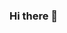 ### Hi there 👋

<!--
**dogan-ay/dogan-ay** is a ✨ _special_ ✨ repository because its `README.md` (this file) appears on your GitHub profile.
<h1 align="center">Hi 👋, I'm Doğan Ay.</h1>

<p align="left"> <a href="https://twitter.com/hereticdev" target="blank"><img src="https://img.shields.io/twitter/follow/hereticdev?logo=twitter&style=for-the-badge" alt="hereticdev" /></a> </p>

- 🌱 I’m currently learning **JavaScript,React, Next.js, CSS.**

- 👨‍💻 All of my projects are available at [doganay.dev/projects](doganay.dev/projects)

- ✍️ I regularly write articles on [doganay.dev/blog](doganay.dev/blog)

- 📫 How to reach me **balrog418@gmail.com**

- 📄 Know about my experiences [linkedin.com/in/dogandev](linkedin.com/in/dogandev)

<h3 align="left">Connect with me:</h3>
<p align="left">
<a href="https://twitter.com/hereticdev" target="blank"><img align="center" src="https://raw.githubusercontent.com/rahuldkjain/github-profile-readme-generator/master/src/images/icons/Social/twitter.svg" alt="hereticdev" height="30" width="40" /></a>
<a href="https://linkedin.com/in/dogandev" target="blank"><img align="center" src="https://raw.githubusercontent.com/rahuldkjain/github-profile-readme-generator/master/src/images/icons/Social/linked-in-alt.svg" alt="dogandev" height="30" width="40" /></a>
<a href="https://www.hackerrank.com/balrog418" target="blank"><img align="center" src="https://raw.githubusercontent.com/rahuldkjain/github-profile-readme-generator/master/src/images/icons/Social/hackerrank.svg" alt="balrog418" height="30" width="40" /></a>
</p>

<h3 align="left">Languages and Tools:</h3>
<p align="left"> <a href="https://www.w3schools.com/css/" target="_blank" rel="noreferrer"> <img src="https://raw.githubusercontent.com/devicons/devicon/master/icons/css3/css3-original-wordmark.svg" alt="css3" width="40" height="40"/> </a> <a href="https://www.figma.com/" target="_blank" rel="noreferrer"> <img src="https://www.vectorlogo.zone/logos/figma/figma-icon.svg" alt="figma" width="40" height="40"/> </a> <a href="https://git-scm.com/" target="_blank" rel="noreferrer"> <img src="https://www.vectorlogo.zone/logos/git-scm/git-scm-icon.svg" alt="git" width="40" height="40"/> </a> <a href="https://www.w3.org/html/" target="_blank" rel="noreferrer"> <img src="https://raw.githubusercontent.com/devicons/devicon/master/icons/html5/html5-original-wordmark.svg" alt="html5" width="40" height="40"/> </a> <a href="https://developer.mozilla.org/en-US/docs/Web/JavaScript" target="_blank" rel="noreferrer"> <img src="https://raw.githubusercontent.com/devicons/devicon/master/icons/javascript/javascript-original.svg" alt="javascript" width="40" height="40"/> </a> <a href="https://laravel.com/" target="_blank" rel="noreferrer"> <img src="https://raw.githubusercontent.com/devicons/devicon/master/icons/laravel/laravel-plain-wordmark.svg" alt="laravel" width="40" height="40"/> </a> <a href="https://nextjs.org/" target="_blank" rel="noreferrer"> <img src="https://cdn.worldvectorlogo.com/logos/nextjs-2.svg" alt="nextjs" width="40" height="40"/> </a> <a href="https://www.php.net" target="_blank" rel="noreferrer"> <img src="https://raw.githubusercontent.com/devicons/devicon/master/icons/php/php-original.svg" alt="php" width="40" height="40"/> </a> <a href="https://reactjs.org/" target="_blank" rel="noreferrer"> <img src="https://raw.githubusercontent.com/devicons/devicon/master/icons/react/react-original-wordmark.svg" alt="react" width="40" height="40"/> </a> </p>

